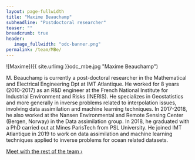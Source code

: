 ```yaml
---
layout: page-fullwidth
title: "Maxime Beauchamp"
subheadline: "Postdoctoral researcher"
teaser: ""
breadcrumb: true
header:
   image_fullwidth: "odc-banner.png"
permalink: /team/MBe/
---
```


![Maxime]({{ site.urlimg }}odc_mbe.jpg "Maxime Beauchamp")

M. Beauchamp is currently a post-doctoral researcher in the Mathematical and Electrical Engineering Dpt at IMT Atlantique. He worked for 8 years (2010-2017) as an R&D engineer at the French National Institute for Industrial Environment and Risks (INERIS). He specializes in Geostatistics and more generally in inverse problems related to interpolation issues, involving data assimilation and machine learning techniques. In 2017-2018, he also worked at the Nansen Environmental and Remote Sensing Center (Bergen, Norway) in the Data assimilation group. In 2018, he graduated with a PhD carried out at Mines ParisTech from PSL University. He joined IMT Atlantique in 2019 to work on data assimilation and machine learning techniques applied to inverse problems for ocean related datasets. 

<a class="radius button small" href="{{ site.url }}{{ site.baseurl }}/team/">Meet with the rest of the team ›</a>


